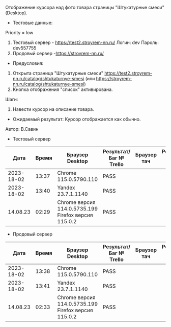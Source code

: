 Отображение курсора над фото товара страницы "Штукатурные смеси" (Desktop).

* Тестовые данные: 

Priority = low

1. Тестовый сервер - https://test2.stroyrem-nn.ru/
Логин: dev
Пароль: dev557755
2. Продовый сервер -https://stroyrem-nn.ru/

* Предусловия:
1. Открыта страница "Штукатурные смеси" https://test2.stroyrem-nn.ru/catalog/shtukaturnye-smesi (или https://stroyrem-nn.ru/catalog/shtukaturnye-smesi)
2. Кнопка отображения "список" активирована.

Шаги:
1. Навести курсор на описание товара.

* Ожидаемый результат:
Курсор отображается как обычно.

Автор: В.Савин


* Тестовый сервер 

| Дата | Время | Браузер Desktop| Результат/Баг № Trello| Браузер тач| Результат/Баг № Trello| Дата релиза |Имя |
| --- | --- | --- | --- | --- | --- | --- | --- | 
|2023-18-02 | 13:37 | Chrome 115.0.5790.110| PASS | |  | 04.07.23 | Наталья К. | 
|2023-18-02 | 13:40 | Yandex 23.7.1.1140 | PASS |  |  | 04.07.23 | Наталья К. |
| 14.08.23 | 02:29 | Chrome версия 114.0.5735.199 Firefox версия 115.0.2 | PASS | | | 13.08.23 | Надежда |  


* Продовый сервер

| Дата | Время | Браузер Desktop| Результат/Баг № Trello| Браузер тач| Результат/Баг № Trello| Дата релиза |Имя |
| --- | --- | --- | --- | --- | --- | --- | --- | 
| 2023-18-02 | 13:38 | Chrome 115.0.5790.110 | PASS | |  | 04.07.23 | Наталья К. | 
| 2023-18-02 | 13:41 | Yandex 23.7.1.1140 | PASS |  |  | 04.07.23 | Наталья К. |
| 14.08.23 | 02:33 | Chrome версия 114.0.5735.199 Firefox версия 115.0.2 | PASS | | | 13.08.23 | Надежда |  
